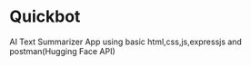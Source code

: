# Quickbot

AI Text Summarizer App using basic html,css,js,expressjs and postman(Hugging Face API) 
